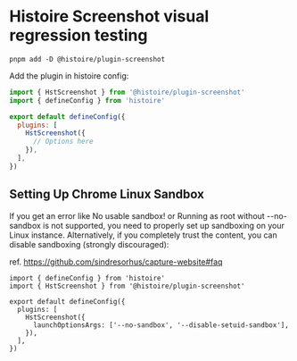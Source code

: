 # Histoire Screenshot visual regression testing

```
pnpm add -D @histoire/plugin-screenshot
```

Add the plugin in histoire config:

```js
import { HstScreenshot } from '@histoire/plugin-screenshot'
import { defineConfig } from 'histoire'

export default defineConfig({
  plugins: [
    HstScreenshot({
      // Options here
    }),
  ],
})
```

## Setting Up Chrome Linux Sandbox

If you get an error like No usable sandbox! or Running as root without --no-sandbox is not supported, you need to properly set up sandboxing on your Linux instance.
Alternatively, if you completely trust the content, you can disable sandboxing (strongly discouraged):

ref. https://github.com/sindresorhus/capture-website#faq

```
import { defineConfig } from 'histoire'
import { HstScreenshot } from '@histoire/plugin-screenshot'

export default defineConfig({
  plugins: [
    HstScreenshot({
      launchOptionsArgs: ['--no-sandbox', '--disable-setuid-sandbox'],
    }),
  ],
})
```
